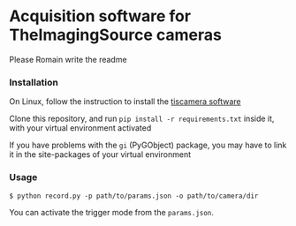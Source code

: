 # Acquisition software for TheImagingSource cameras

Please Romain write the readme

### Installation

On Linux, follow the instruction to install the [tiscamera software](https://github.com/TheImagingSource/tiscamera)

Clone this repository, and run `pip install -r requirements.txt` inside it, with your virtual environment activated

If you have problems with the `gi` (PyGObject) package, you may have to link it in the site-packages of your virtual environment


### Usage

`$ python record.py -p path/to/params.json -o path/to/camera/dir`

You can activate the trigger mode from the `params.json`.

